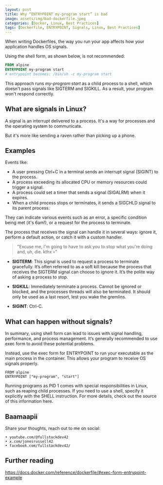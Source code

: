 ```yaml
---
layout: post
title: Why “ENTRYPOINT my-program start” is bad
image: assets/img/bad-dockerfile.jpeg
categories: [Docker, Linux, Best Practices]
tags: [Dockerfile, ENTRYPOINT, Signals, Linux, Best Practices]
---
```

When writing Dockerfiles, the way you run your app affects how your application handles OS signals.

Using the shell form, as shown below, is not recommended:

```Dockerfile
FROM alpine
ENTRYPOINT my-program start
# entrypoint becomes: /bin/sh -c my-program start 
```

This approach runs *my-program start* as a child process to a shell, which doesn't pass signals like SIGTERM and SIGKILL. As a result, your program won't respond correctly.

## What are signals in Linux?

A signal is an interrupt delivered to a process. It's a way for processes and the operating system to communicate.

But it's more like sending a raven rather than picking up a phone.

## Examples

Events like:

- A user pressing Ctrl+C in a terminal sends an interrupt signal (SIGINT) to the process.
- A process exceeding its allocated CPU or memory resources could trigger a signal.
- A process could set a timer that sends a signal (SIGALRM) when it expires.
- When a child process stops or terminates, it sends a SIGCHLD signal to its parent process.

They can indicate various events such as an error, a specific condition being met (it's 6am!), or a request for the process to terminate.

The process that receives the signal can handle it in several ways: ignore it, perform a default action, or catch it with a custom handler.

> "Excuse me, I'm going to have to ask you to stop what you're doing and, uh, die. kthx 💀"

- **SIGTERM**: This signal is used to request a process to terminate gracefully. It’s often referred to as a soft kill because the process that receives the SIGTERM signal can choose to ignore it. It’s the polite way of asking a process to stop.

- **SIGKILL**: Immediately terminate a process. Cannot be ignored or blocked, and the processes threads will also be terminated. It should only be used as a last resort, lest you wake the gremlins.

- **SIGINT**: Ctrl-C.

## What can happen without signals?

In summary, using shell form can lead to issues with signal handling, performance, and process management. It’s generally recommended to use exec form to avoid these potential problems.

Instead, use the exec form for ENTRYPOINT to run your executable as the main process in the container. This allows your program to receive OS signals properly.

```
FROM alpine
ENTRYPOINT ["my-program", "start"]
```

Running programs as PID 1 comes with special responsibilities in Linux, such as reaping child processes. If you need to use a shell, specify it explicitly with the SHELL instruction.
For more details, check out the source of this information here.

## Baamaapii

Share your thoughts, reach out to me on social:

    • youtube.com/@fullstackdev42
    • x.com/jonesrussell42
    • facebook.com/fullstackdev42/
    
## Further reading

https://docs.docker.com/reference/dockerfile/#exec-form-entrypoint-example